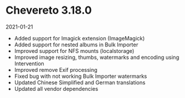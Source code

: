 # Chevereto 3.18.0

2021-01-21

- Added support for Imagick extension (ImageMagick)
- Added support for nested albums in Bulk Importer
- Improved support for NFS mounts (localstorage)
- Improved image resizing, thumbs, watermarks and encoding using Intervention
- Improved remove Exif processing
- Fixed bug with not working Bulk Importer watermarks
- Updated Chinese Simplified and German translations
- Updated all vendor dependencies
